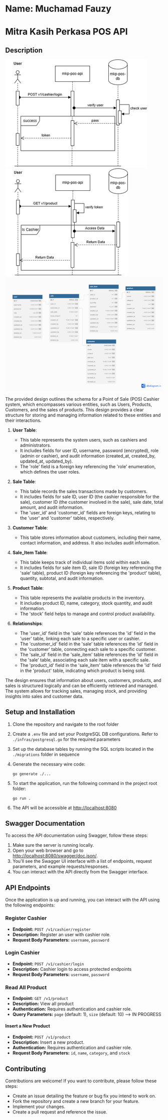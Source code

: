 # Name: Muchamad Fauzy

# Mitra Kasih Perkasa POS API

## Description

![cashier-login](mkp-pos-cashier-login.jpg)
![Alt cashier-access](mkp-pos-cashier-access.jpg)
![database-design](mkp-pos-cashier-erd.png)

The provided design outlines the schema for a Point of Sale (POS) Cashier system, which encompasses various entities, such as Users, Products, Customers, and the sales of products. This design provides a clear structure for storing and managing information related to these entities and their interactions.

1. **User Table**:

   - This table represents the system users, such as cashiers and administrators.
   - It includes fields for user ID, username, password (encrypted), role (admin or cashier), and audit information (created_at, created_by, updated_at, updated_by).
   - The 'role' field is a foreign key referencing the 'role' enumeration, which defines the user roles.

2. **Sale Table**:

   - This table records the sales transactions made by customers.
   - It includes fields for sale ID, user ID (the cashier responsible for the sale), customer ID (the customer involved in the sale), sale date, total amount, and audit information.
   - The 'user_id' and 'customer_id' fields are foreign keys, relating to the 'user' and 'customer' tables, respectively.

3. **Customer Table**:

   - This table stores information about customers, including their name, contact information, and address. It also includes audit information.

4. **Sale_Item Table**:

   - This table keeps track of individual items sold within each sale.
   - It includes fields for sale item ID, sale ID (foreign key referencing the 'sale' table), product ID (foreign key referencing the 'product' table), quantity, subtotal, and audit information.

5. **Product Table**:

   - This table represents the available products in the inventory.
   - It includes product ID, name, category, stock quantity, and audit information.
   - The 'stock' field helps to manage and control product availability.

6. **Relationships**:
   - The 'user_id' field in the 'sale' table references the 'id' field in the 'user' table, linking each sale to a specific user or cashier.
   - The 'customer_id' field in the 'sale' table references the 'id' field in the 'customer' table, connecting each sale to a specific customer.
   - The 'sale_id' field in the 'sale_item' table references the 'id' field in the 'sale' table, associating each sale item with a specific sale.
   - The 'product_id' field in the 'sale_item' table references the 'id' field in the 'product' table, indicating which product is being sold.

The design ensures that information about users, customers, products, and sales is structured logically and can be efficiently retrieved and managed. The system allows for tracking sales, managing stock, and providing insights into sales and customer data.

## Setup and Installation

1. Clone the repository and navigate to the root folder

2. Create a `.env` file and set your PostgreSQL DB configurations. Refer to `./infras/postgresql.go` for the required parameters

3. Set up the database tables by running the SQL scripts located in the `./migrations` folder in sequence

4. Generate the necessary wire code:

   ```
   go generate ./...
   ```

5. To start the application, run the following command in the project root folder:

   ```
   go run .
   ```

6. The API will be accessible at [http://localhost:8080](http://localhost:8080)

## Swagger Documentation

To access the API documentation using Swagger, follow these steps:

1. Make sure the server is running locally.
2. Open your web browser and go to [http://localhost:8080/swagger/doc.json/](http://localhost:8080/swagger/doc.json/).
3. You'll see the Swagger UI interface with a list of endpoints, request parameters, and example requests/responses.
4. You can interact with the API directly from the Swagger interface.

## API Endpoints

Once the application is up and running, you can interact with the API using the following endpoints:

### Register Cashier

- **Endpoint:** `POST /v1/cashier/register`
- **Description:** Register an user with cashier role.
- **Request Body Parameters:** `username`, `password`

### Login Cashier

- **Endpoint:** `POST /v1/cashier/login`
- **Description:** Cashier login to access protected endpoints
- **Request Body Parameters:** `username`, `password`

### Read All Product

- **Endpoint:** `GET /v1/product`
- **Description:** View all product
- **Authentication:** Requires authentication and cashier role.
- **Query Parameters:** `page` (default: 1), `size` (default: 10) --> IN PROGRESS

#### Insert a New Product

- **Endpoint:** `POST /v1/product`
- **Description:** Insert a new product.
- **Authentication:** Requires authentication and cashier role.
- **Request Body Parameters:** `id`, `name`, `category`, and `stock`

## Contributing

Contributions are welcome! If you want to contribute, please follow these steps:

- Create an issue detailing the feature or bug fix you intend to work on.
- Fork the repository and create a new branch for your feature.
- Implement your changes.
- Create a pull request and reference the issue.
